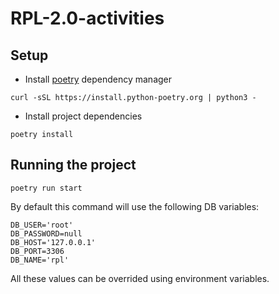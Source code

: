 # RPL-2.0-activities

## Setup

- Install [poetry](https://python-poetry.org/) dependency manager
```
curl -sSL https://install.python-poetry.org | python3 -
```
- Install project dependencies
```
poetry install
```

## Running the project

```
poetry run start
```

By default this command will use the following DB variables:

```
DB_USER='root'
DB_PASSWORD=null
DB_HOST='127.0.0.1'
DB_PORT=3306
DB_NAME='rpl'
```

All these values can be overrided using environment variables.
